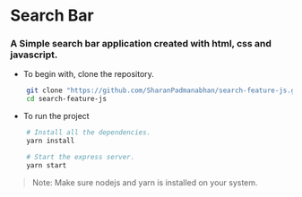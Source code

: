# Search Bar

### A Simple search bar application created with html, css and javascript.

- To begin with, clone the repository.
```bash
    git clone "https://github.com/SharanPadmanabhan/search-feature-js.git"
    cd search-feature-js
```

- To run the project
```bash
    # Install all the dependencies.
    yarn install

    # Start the express server.
    yarn start
```

> Note: Make sure nodejs and yarn is installed on your system.

